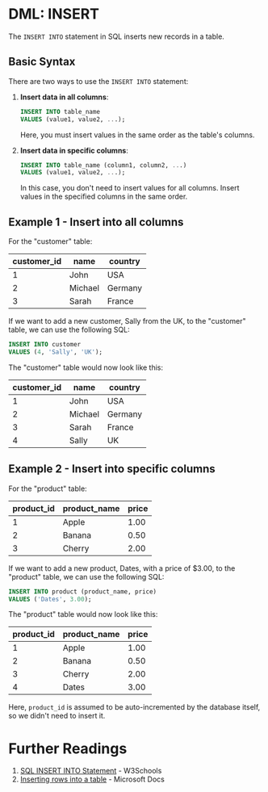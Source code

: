# DML: INSERT

The `INSERT INTO` statement in SQL inserts new records in a table.

## Basic Syntax

There are two ways to use the `INSERT INTO` statement:

1. **Insert data in all columns**:

   ```sql
   INSERT INTO table_name
   VALUES (value1, value2, ...);
   ```

   Here, you must insert values in the same order as the table's columns.

2. **Insert data in specific columns**:

   ```sql
   INSERT INTO table_name (column1, column2, ...)
   VALUES (value1, value2, ...);
   ```

   In this case, you don't need to insert values for all columns. Insert values in the specified columns in the same order.

## Example 1 - Insert into all columns

For the "customer" table:

| customer_id | name    | country |
| ----------- | ------- | ------- |
| 1           | John    | USA     |
| 2           | Michael | Germany |
| 3           | Sarah   | France  |

If we want to add a new customer, Sally from the UK, to the "customer" table, we can use the following SQL:

```sql
INSERT INTO customer
VALUES (4, 'Sally', 'UK');
```

The "customer" table would now look like this:

| customer_id | name    | country |
| ----------- | ------- | ------- |
| 1           | John    | USA     |
| 2           | Michael | Germany |
| 3           | Sarah   | France  |
| 4           | Sally   | UK      |

## Example 2 - Insert into specific columns

For the "product" table:

| product_id | product_name | price |
| ---------- | ------------ | ----- |
| 1          | Apple        | 1.00  |
| 2          | Banana       | 0.50  |
| 3          | Cherry       | 2.00  |

If we want to add a new product, Dates, with a price of $3.00, to the "product" table, we can use the following SQL:

```sql
INSERT INTO product (product_name, price)
VALUES ('Dates', 3.00);
```

The "product" table would now look like this:

| product_id | product_name | price |
| ---------- | ------------ | ----- |
| 1          | Apple        | 1.00  |
| 2          | Banana       | 0.50  |
| 3          | Cherry       | 2.00  |
| 4          | Dates        | 3.00  |

Here, `product_id` is assumed to be auto-incremented by the database itself, so we didn't need to insert it.

# Further Readings

1. [SQL INSERT INTO Statement](https://www.w3schools.com/sql/sql_insert.asp) - W3Schools
2. [Inserting rows into a table](https://learn.microsoft.com/en-us/sql/t-sql/statements/insert-transact-sql?view=sql-server-ver15) - Microsoft Docs
